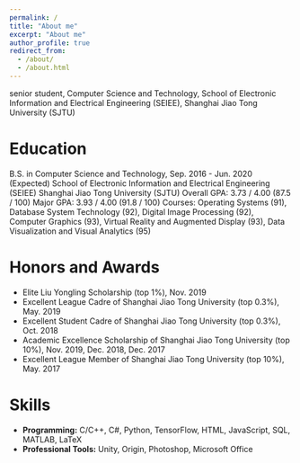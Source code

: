 ```yaml
---
permalink: /
title: "About me"
excerpt: "About me"
author_profile: true
redirect_from: 
  - /about/
  - /about.html
---
```


senior student, Computer Science and Technology, School of Electronic Information and Electrical Engineering (SEIEE), Shanghai Jiao Tong University (SJTU)

Education
======
B.S. in Computer Science and Technology, Sep. 2016 - Jun. 2020 (Expected)
School of Electronic Information and Electrical Engineering (SEIEE)
Shanghai Jiao Tong University (SJTU)
Overall GPA: 3.73 / 4.00 (87.5 / 100)            Major GPA: 3.93 / 4.00 (91.8 / 100)
Courses: Operating Systems (91), Database System Technology (92), Digital Image Processing (92), Computer Graphics (93), Virtual Reality and Augmented Display (93), Data Visualization and Visual Analytics (95)

Honors and Awards
======
- Elite Liu Yongling Scholarship (top 1%), Nov. 2019
- Excellent League Cadre of Shanghai Jiao Tong University (top 0.3%), May. 2019
- Excellent Student Cadre of Shanghai Jiao Tong University (top 0.3%), Oct. 2018
- Academic Excellence Scholarship of Shanghai Jiao Tong University (top 10%), Nov. 2019, Dec. 2018, Dec. 2017
- Excellent League Member of Shanghai Jiao Tong University (top 10%), May. 2017

Skills
======
- **Programming:** C/C++, C#, Python, TensorFlow, HTML, JavaScript, SQL, MATLAB, LaTeX
- **Professional Tools:** Unity, Origin, Photoshop, Microsoft Office

